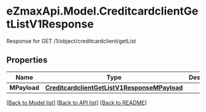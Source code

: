 # eZmaxApi.Model.CreditcardclientGetListV1Response
Response for GET /1/object/creditcardclient/getList

## Properties

Name | Type | Description | Notes
------------ | ------------- | ------------- | -------------
**MPayload** | [**CreditcardclientGetListV1ResponseMPayload**](CreditcardclientGetListV1ResponseMPayload.md) |  | 

[[Back to Model list]](../README.md#documentation-for-models) [[Back to API list]](../README.md#documentation-for-api-endpoints) [[Back to README]](../README.md)

